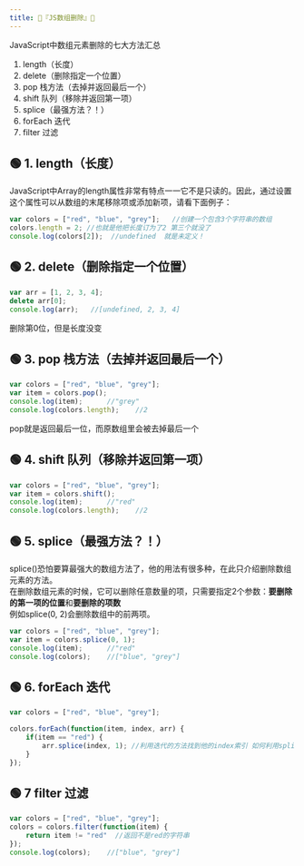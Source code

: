 ```yaml
---
title: 🍋『JS数组删除』🍋
---
```


JavaScript中数组元素删除的七大方法汇总

1. length（长度）
2. delete（删除指定一个位置） 
3. pop 栈方法（去掉并返回最后一个）
4. shift 队列（移除并返回第一项）
5. splice（最强方法？！）
6. forEach 迭代  
7. filter 过滤

## 🟢 1. length（长度）
JavaScript中Array的length属性非常有特点一一它不是只读的。因此，通过设置这个属性可以从数组的末尾移除项或添加新项，请看下面例子：
```js
var colors = ["red", "blue", "grey"];   //创建一个包含3个字符串的数组
colors.length = 2; //也就是他把长度订为了2 第三个就没了 
console.log(colors[2]);  //undefined  就是未定义！
```

## 🟢 2. delete（删除指定一个位置）
```js
var arr = [1, 2, 3, 4];
delete arr[0];
console.log(arr);   //[undefined, 2, 3, 4]
```
删除第0位，但是长度没变

## 🟢 3. pop 栈方法（去掉并返回最后一个）
```js
var colors = ["red", "blue", "grey"];
var item = colors.pop();
console.log(item);      //"grey"
console.log(colors.length);    //2
```
pop就是返回最后一位，而原数组里会被去掉最后一个

## 🟢 4. shift 队列（移除并返回第一项）
```js
var colors = ["red", "blue", "grey"];
var item = colors.shift();
console.log(item);      //"red"
console.log(colors.length);    //2
```

## 🟢 5. splice（最强方法？！）
splice()恐怕要算最强大的数组方法了，他的用法有很多种，在此只介绍删除数组元素的方法。  
在删除数组元素的时候，它可以删除任意数量的项，只需要指定2个参数：**要删除的第一项的位置**和**要删除的项数**  
例如splice(0, 2)会删除数组中的前两项。
```js
var colors = ["red", "blue", "grey"];
var item = colors.splice(0, 1);
console.log(item);      //"red"
console.log(colors);    //["blue", "grey"]
```

## 🟢 6. forEach 迭代
```js
var colors = ["red", "blue", "grey"];

colors.forEach(function(item, index, arr) {
    if(item == "red") {
        arr.splice(index, 1); //利用迭代的方法找到他的index索引 如何利用splice来删除它
    }
});
```

## 🟢 7 filter 过滤
```js
var colors = ["red", "blue", "grey"];
colors = colors.filter(function(item) {
    return item != "red"  //返回不是red的字符串
});
console.log(colors);    //["blue", "grey"]
```

